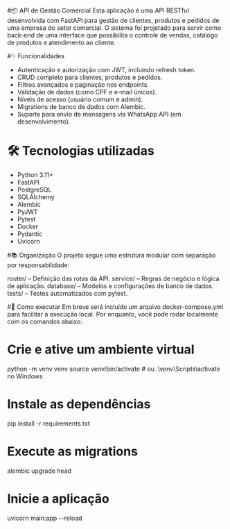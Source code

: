 #📦 API de Gestão Comercial
Esta aplicação é uma API RESTful desenvolvida com FastAPI para gestão de clientes, produtos e pedidos de uma empresa do setor comercial. O sistema foi projetado para servir como back-end de uma interface que possibilita o controle de vendas, catálogo de produtos e atendimento ao cliente.

#✨ Funcionalidades

- Autenticação e autorização com JWT, incluindo refresh token.
- CRUD completo para clientes, produtos e pedidos.
- Filtros avançados e paginação nos endpoints.
- Validação de dados (como CPF e e-mail únicos).
- Níveis de acesso (usuário comum e admin).
- Migrations de banco de dados com Alembic.
- Suporte para envio de mensagens via WhatsApp API (em desenvolvimento).

# 🛠️ Tecnologias utilizadas
* Python 3.11+
* FastAPI
* PostgreSQL
* SQLAlchemy
* Alembic
* PyJWT
* Pytest
* Docker
* Pydantic
* Uvicorn

#📚 Organização
O projeto segue uma estrutura modular com separação por responsabilidade:

router/ – Definição das rotas da API.
service/ – Regras de negócio e lógica de aplicação.
database/ – Modelos e configurações de banco de dados.
tests/ – Testes automatizados com pytest.

#🚀 Como executar
Em breve será incluído um arquivo docker-compose.yml para facilitar a execução local. Por enquanto, você pode rodar localmente com os comandos abaixo:

# Crie e ative um ambiente virtual
python -m venv venv
source venv/bin/activate  # ou .\venv\Scripts\activate no Windows

# Instale as dependências
pip install -r requirements.txt

# Execute as migrations
alembic upgrade head

# Inicie a aplicação
uvicorn main:app --reload
